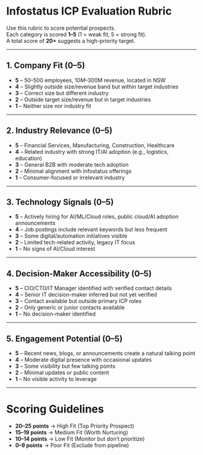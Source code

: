 # Infostatus ICP Evaluation Rubric

Use this rubric to score potential prospects.  
Each category is scored **1–5** (1 = weak fit, 5 = strong fit).  
A total score of **20+** suggests a high-priority target.  

---

## 1. Company Fit (0–5)
- **5** – 50–500 employees, $10M–$300M revenue, located in NSW  
- **4** – Slightly outside size/revenue band but within target industries  
- **3** – Correct size but different industry  
- **2** – Outside target size/revenue but in target industries  
- **1** – Neither size nor industry fit  

---

## 2. Industry Relevance (0–5)
- **5** – Financial Services, Manufacturing, Construction, Healthcare  
- **4** – Related industry with strong IT/AI adoption (e.g., logistics, education)  
- **3** – General B2B with moderate tech adoption  
- **2** – Minimal alignment with Infostatus offerings  
- **1** – Consumer-focused or irrelevant industry  

---

## 3. Technology Signals (0–5)
- **5** – Actively hiring for AI/ML/Cloud roles, public cloud/AI adoption announcements  
- **4** – Job postings include relevant keywords but less frequent  
- **3** – Some digital/automation initiatives visible  
- **2** – Limited tech-related activity, legacy IT focus  
- **1** – No signs of AI/Cloud interest  

---

## 4. Decision-Maker Accessibility (0–5)
- **5** – CIO/CTO/IT Manager identified with verified contact details  
- **4** – Senior IT decision-maker inferred but not yet verified  
- **3** – Contact available but outside primary ICP roles  
- **2** – Only generic or junior contacts available  
- **1** – No decision-maker identified  

---

## 5. Engagement Potential (0–5)
- **5** – Recent news, blogs, or announcements create a natural talking point  
- **4** – Moderate digital presence with occasional updates  
- **3** – Some visibility but few talking points  
- **2** – Minimal updates or public content  
- **1** – No visible activity to leverage  

---

# Scoring Guidelines
- **20–25 points** → High Fit (Top Priority Prospect)  
- **15–19 points** → Medium Fit (Worth Nurturing)  
- **10–14 points** → Low Fit (Monitor but don’t prioritize)  
- **0–9 points** → Poor Fit (Exclude from pipeline)  
